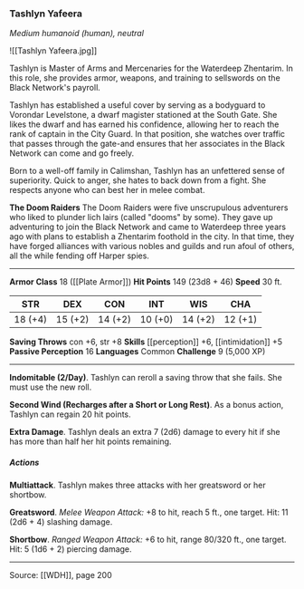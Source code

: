 ### Tashlyn Yafeera
_Medium humanoid (human), neutral_

![[Tashlyn Yafeera.jpg]]

Tashlyn is Master of Arms and Mercenaries for the Waterdeep Zhentarim. In this role, she provides armor, weapons, and training to sellswords on the Black Network's payroll.

Tashlyn has established a useful cover by serving as a bodyguard to Vorondar Levelstone, a dwarf magister stationed at the South Gate. She likes the dwarf and has earned his confidence, allowing her to reach the rank of captain in the City Guard. In that position, she watches over traffic that passes through the gate-and ensures that her associates in the Black Network can come and go freely.

Born to a well-off family in Calimshan, Tashlyn has an unfettered sense of superiority. Quick to anger, she hates to back down from a fight. She respects anyone who can best her in melee combat.


**The Doom Raiders** The Doom Raiders were five unscrupulous adventurers who liked to plunder lich lairs (called "dooms" by some). They gave up adventuring to join the Black Network and came to Waterdeep three years ago with plans to establish a Zhentarim foothold in the city. In that time, they have forged alliances with various nobles and guilds and run afoul of others, all the while fending off Harper spies.






---

**Armor Class** 18 ([[Plate Armor]])
**Hit Points** 149 (23d8 + 46)
**Speed** 30 ft.

| STR     | DEX     | CON     | INT     | WIS     | CHA     |
|---------|---------|---------|---------|---------|---------|
| 18 (+4) | 15 (+2) | 14 (+2) | 10 (+0) | 14 (+2) | 12 (+1) |

**Saving Throws** con +6, str +8
**Skills** [[perception]] +6, [[intimidation]] +5
**Passive Perception** 16
**Languages** Common
**Challenge** 9 (5,000 XP)

---

**Indomitable (2/Day)**. Tashlyn can reroll a saving throw that she fails. She must use the new roll.

**Second Wind (Recharges after a Short or Long Rest)**. As a bonus action, Tashlyn can regain 20 hit points.

**Extra Damage**. Tashlyn deals an extra 7 (2d6) damage to every hit if she has more than half her hit points remaining.

##### Actions
**Multiattack**. Tashlyn makes three attacks with her greatsword or her shortbow.

**Greatsword**. _Melee Weapon Attack:_ +8 to hit, reach 5 ft., one target. Hit: 11 (2d6 + 4) slashing damage.

**Shortbow**. _Ranged Weapon Attack:_ +6 to hit, range 80/320 ft., one target. Hit: 5 (1d6 + 2) piercing damage.


---

Source: [[WDH]], page 200